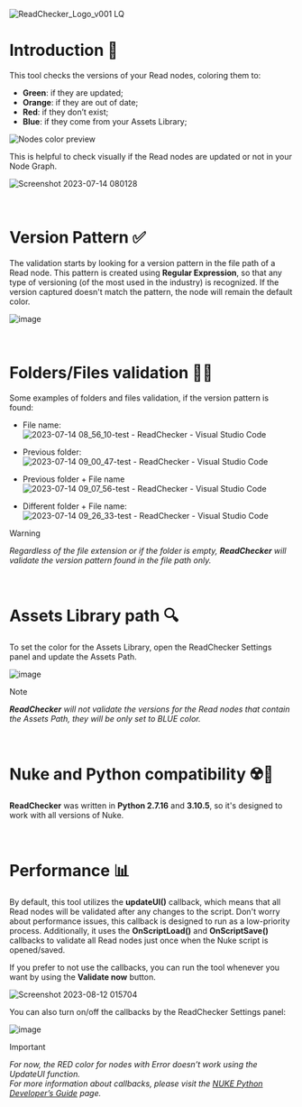 ![ReadChecker_Logo_v001 LQ](https://github.com/danilodelucio/ReadChecker/assets/47226196/4efdd538-43e7-4e75-a333-12cc9ad33b0d)


<h1>Introduction 📓</h1>

This tool checks the versions of your Read nodes, coloring them to:

- **Green**: if they are updated;
- **Orange**: if they are out of date;
- **Red**: if they don’t exist;
- **Blue**: if they come from your Assets Library;

![Nodes color preview](https://github.com/danilodelucio/ReadChecker/assets/47226196/dccf07d3-7d93-415d-a690-8a8be01a992e)

This is helpful to check visually if the Read nodes are updated or not in your Node Graph.

![Screenshot 2023-07-14 080128](https://github.com/danilodelucio/ReadChecker/assets/47226196/db36d800-1793-411e-a256-be73c3e8c771)




<br>
<h1>Version Pattern ✅</h1>

The validation starts by looking for a version pattern in the file path of a Read node. This pattern is created using **Regular Expression**, so that any type of versioning (of the most used in the industry) is recognized. 
If the version captured doesn't match the pattern, the node will remain the default color.

![image](https://github.com/danilodelucio/ReadChecker/assets/47226196/9d12ede6-2724-4fd1-b3b5-2ac66c7dab53)




<br>
<h1>Folders/Files validation 📁📄</h1>

Some examples of folders and files validation, if the version pattern is found:

- File name:
![2023-07-14 08_56_10-test - ReadChecker - Visual Studio Code](https://github.com/danilodelucio/ReadChecker/assets/47226196/259e69be-fa6a-4834-827c-fb010d0260f7)

- Previous folder:
![2023-07-14 09_00_47-test - ReadChecker - Visual Studio Code](https://github.com/danilodelucio/ReadChecker/assets/47226196/d2d6db8d-d8fa-487f-a3c4-45bc7c6a1fba)

- Previous folder + File name
![2023-07-14 09_07_56-test - ReadChecker - Visual Studio Code](https://github.com/danilodelucio/ReadChecker/assets/47226196/6626b2ed-91c0-4996-923f-0b40c33319e9)

- Different folder + File name:
![2023-07-14 09_26_33-test - ReadChecker - Visual Studio Code](https://github.com/danilodelucio/ReadChecker/assets/47226196/5bd87f2b-1dac-4ddd-9b63-595ac77b916c)


> [!WARNING]
> _Regardless of the file extension or if the folder is empty, **ReadChecker** will validate the version pattern found in the file path only._




<br>
<h1>Assets Library path 🔍</h1>

To set the color for the Assets Library, open the ReadChecker Settings panel and update the Assets Path.

![image](https://github.com/danilodelucio/ReadChecker/assets/47226196/089f6236-408a-4f30-b33c-15813d636c46)

> [!NOTE]
> _**ReadChecker** will not validate the versions for the Read nodes that contain the Assets Path, they will be only set to BLUE color._


<br>
<h1>Nuke and Python compatibility ☢️🐍</h1>

**ReadChecker** was written in **Python 2.7.16** and **3.10.5**, so it's designed to work with all versions of Nuke.




<br>
<h1>Performance 📊</h1>

By default, this tool utilizes the **updateUI()** callback, which means that all Read nodes will be validated after any changes to the script. Don't worry about performance issues, this callback is designed to run as a low-priority process. Additionally, it uses the **OnScriptLoad()** and **OnScriptSave()** callbacks to validate all Read nodes just once when the Nuke script is opened/saved.

If you prefer to not use the callbacks, you can run the tool whenever you want by using the **Validate now** button.

![Screenshot 2023-08-12 015704](https://github.com/danilodelucio/ReadChecker/assets/47226196/994bc020-6874-404f-ac53-876fe65fde86)

You can also turn on/off the callbacks by the ReadChecker Settings panel:

![image](https://github.com/danilodelucio/ReadChecker/assets/47226196/382ea978-4dd9-4eff-b591-94bd156974d1)

> [!IMPORTANT]
> _For now, the RED color for nodes with Error doesn’t work using the UpdateUI function._<br>
> _For more information about callbacks, please visit the [NUKE Python Developer’s Guide](https://learn.foundry.com/nuke/developers/latest/pythonreference/callbacks.htm) page._
